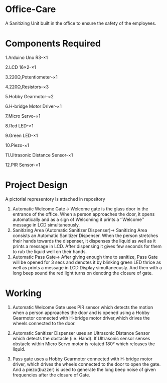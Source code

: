 # Office-Care
A Sanitizing Unit built in the office to ensure the safety of the employees.
# Components Required
   1.Arduino Uno R3-×1
   
   2.LCD 16×2-×1
   
   3.220Ω,Potentiometer-×1
   
   4.220Ω,Resistors-×3
   
   5.Hobby Gearmotor-×2
   
   6.H-bridge Motor Driver-×1
   
   7.Micro Servo-×1
   
   8.Red LED-×1
   
   9.Green LED-×1
   
  10.Piezo-×1
  
  11.Ultrasonic Distance Sensor-×1 
  
  12.PIR Sensor-×1

#  Project Design
A pictorial representory is attached in repository
1.	Automatic Welcome Gate->
      Welcome gate is the glass door in the entrance of the office. When a person approaches the door, it opens automatically and as a sign of Welcoming it prints a ‘’Welcome’’         message in LCD simultaneously. 
2.	Sanitizing Area (Automatic Sanitizer Dispenser)->
      Sanitizing Area consists an Automatic Sanitizer Dispenser. When the person stretches their hands towards the dispenser, it dispenses the liquid as well as it prints a             message in LCD. After dispensing it gives few seconds for them to rub the liquid well on their hands. 
3.	Automatic Pass Gate->
      After giving enough time to sanitize, Pass Gate will be opened for 3 secs and denotes it by blinking green LED thrice as well as prints a message in LCD Display
      simultaneously. And then with a long beep sound the red light turns on denoting the closure of gate. 
#  Working
  1. Automatic Welcome Gate uses PIR sensor which detects the motion when a person approaches the door and is opened using a Hobby Gearmotor connected with H-bridge motor            driver,which drives the wheels connected to the door.
  
  2. Automatic Sanitizer Dispenser uses an Ultrasonic Distance Sensor which detects the obstacle (i.e. Hand). If Ultrasonic sensor senses obstacle within Micro Servo motor is        rotated 180° which releases the liquid.
  
  3. Pass gate uses a Hobby Gearmotor connected with H-bridge motor driver, which drives the wheels connected to the door to open the gate. And a piezo(buzzer) is used to            generate the long beep noise of given frequencies after the closure of Gate.


 

	       
